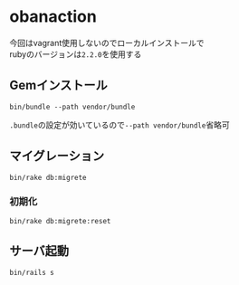 # obanaction

今回はvagrant使用しないのでローカルインストールで  
rubyのバージョンは`2.2.0`を使用する

## Gemインストール
```
bin/bundle --path vendor/bundle
```
`.bundle`の設定が効いているので`--path vendor/bundle`省略可

## マイグレーション
```
bin/rake db:migrete
```

### 初期化
```
bin/rake db:migrete:reset
```

## サーバ起動
```
bin/rails s
```
